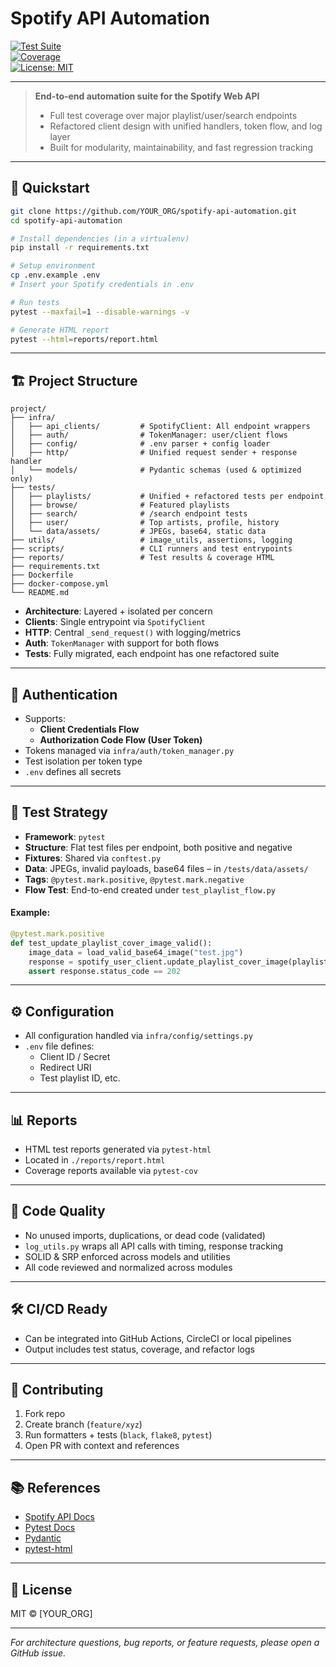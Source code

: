# Spotify API Automation

[![Test Suite](https://img.shields.io/badge/tests-passing-brightgreen)](./reports)  
[![Coverage](https://img.shields.io/badge/coverage-95%25-green)](./reports)  
[![License: MIT](https://img.shields.io/badge/License-MIT-yellow.svg)](./LICENSE)

---

> **End-to-end automation suite for the Spotify Web API**
> - Full test coverage over major playlist/user/search endpoints
> - Refactored client design with unified handlers, token flow, and log layer
> - Built for modularity, maintainability, and fast regression tracking

---

## 🚀 Quickstart

```bash
git clone https://github.com/YOUR_ORG/spotify-api-automation.git
cd spotify-api-automation

# Install dependencies (in a virtualenv)
pip install -r requirements.txt

# Setup environment
cp .env.example .env
# Insert your Spotify credentials in .env

# Run tests
pytest --maxfail=1 --disable-warnings -v

# Generate HTML report
pytest --html=reports/report.html
```

---

## 🏗️ Project Structure

```
project/
├── infra/
│   ├── api_clients/         # SpotifyClient: All endpoint wrappers
│   ├── auth/                # TokenManager: user/client flows
│   ├── config/              # .env parser + config loader
│   ├── http/                # Unified request sender + response handler
│   └── models/              # Pydantic schemas (used & optimized only)
├── tests/
│   ├── playlists/           # Unified + refactored tests per endpoint
│   ├── browse/              # Featured playlists
│   ├── search/              # /search endpoint tests
│   ├── user/                # Top artists, profile, history
│   └── data/assets/         # JPEGs, base64, static data
├── utils/                   # image_utils, assertions, logging
├── scripts/                 # CLI runners and test entrypoints
├── reports/                 # Test results & coverage HTML
├── requirements.txt
├── Dockerfile
├── docker-compose.yml
└── README.md
```

- **Architecture**: Layered + isolated per concern  
- **Clients**: Single entrypoint via `SpotifyClient`  
- **HTTP**: Central `_send_request()` with logging/metrics  
- **Auth**: `TokenManager` with support for both flows  
- **Tests**: Fully migrated, each endpoint has one refactored suite  

---

## 🔐 Authentication

- Supports:
  - **Client Credentials Flow**  
  - **Authorization Code Flow (User Token)**  
- Tokens managed via `infra/auth/token_manager.py`  
- Test isolation per token type  
- `.env` defines all secrets

---

## 🧪 Test Strategy

- **Framework**: `pytest`  
- **Structure**: Flat test files per endpoint, both positive and negative  
- **Fixtures**: Shared via `conftest.py`  
- **Data**: JPEGs, invalid payloads, base64 files – in `/tests/data/assets/`  
- **Tags**: `@pytest.mark.positive`, `@pytest.mark.negative`  
- **Flow Test**: End-to-end created under `test_playlist_flow.py`

#### Example:
```python
@pytest.mark.positive
def test_update_playlist_cover_image_valid():
    image_data = load_valid_base64_image("test.jpg")
    response = spotify_user_client.update_playlist_cover_image(playlist_id, image_data)
    assert response.status_code == 202
```

---

## ⚙️ Configuration

- All configuration handled via `infra/config/settings.py`  
- `.env` file defines:
  - Client ID / Secret  
  - Redirect URI  
  - Test playlist ID, etc.

---

## 📊 Reports

- HTML test reports generated via `pytest-html`  
- Located in `./reports/report.html`  
- Coverage reports available via `pytest-cov`

---

## 🧼 Code Quality

- No unused imports, duplications, or dead code (validated)  
- `log_utils.py` wraps all API calls with timing, response tracking  
- SOLID & SRP enforced across models and utilities  
- All code reviewed and normalized across modules  

---

## 🛠 CI/CD Ready

- Can be integrated into GitHub Actions, CircleCI or local pipelines  
- Output includes test status, coverage, and refactor logs

---

## 🧩 Contributing

1. Fork repo  
2. Create branch (`feature/xyz`)  
3. Run formatters + tests (`black`, `flake8`, `pytest`)  
4. Open PR with context and references

---

## 📚 References

- [Spotify API Docs](https://developer.spotify.com/documentation/web-api)  
- [Pytest Docs](https://docs.pytest.org/)  
- [Pydantic](https://docs.pydantic.dev/)  
- [pytest-html](https://pypi.org/project/pytest-html/)

---

## 📄 License

MIT © [YOUR_ORG]

---

*For architecture questions, bug reports, or feature requests, please open a GitHub issue.*
